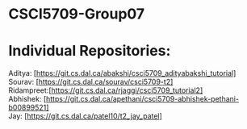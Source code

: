 # CSCI5709-Group07

# Individual Repositories:

Aditya: [https://git.cs.dal.ca/abakshi/csci5709_adityabakshi_tutorial] <br/>
Sourav: [https://git.cs.dal.ca/sourav/csci5709-t2] <br/>
Ridampreet:[https://git.cs.dal.ca/rjaggi/csci5709_tutorial2] <br/>
Abhishek: [https://git.cs.dal.ca/apethani/csci5709-abhishek-pethani-b00899521] <br/>
Jay: [https://git.cs.dal.ca/patel10/t2_jay_patel] <br/>
